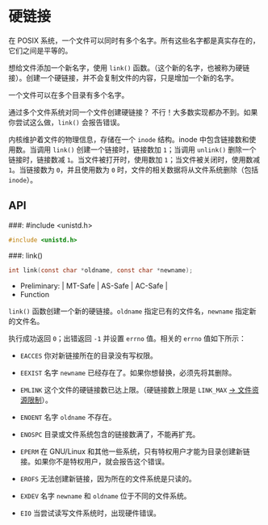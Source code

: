 # 硬链接

在 POSIX 系统，一个文件可以同时有多个名字。所有这些名字都是真实存在的，它们之间是平等的。

想给文件添加一个新名字，使用 `link()` 函数。（这个新的名字，也被称为硬链接）。创建一个硬链接，并不会复制文件的内容，只是增加一个新的名字。

一个文件可以在多个目录有多个名字。

通过多个文件系统对同一个文件创建硬链接？ 不行！大多数实现都办不到。如果你尝试这么做，`link()` 会报告错误。

内核维护着文件的物理信息，存储在一个 `inode` 结构。inode 中包含链接数和使用数。当调用 `link()` 创建一个链接时，链接数加 `1`；当调用 `unlink()` 删除一个链接时，链接数减 `1`。当文件被打开时，使用数加 `1`；当文件被关闭时，使用数减 `1`。当链接数为 `0`，并且使用数为 `0` 时，文件的相关数据将从文件系统删除（包括 `inode`）。

## API 
 

###: #include &lt;unistd.h&gt;

```c
#include <unistd.h>
```

###: link()

```c
int link(const char *oldname, const char *newname);
```

* Preliminary: | MT-Safe | AS-Safe | AC-Safe |
* Function

`link()` 函数创建一个新的硬链接。`oldname` 指定已有的文件名，`newname` 指定新的文件名。

执行成功返回 `0`；出错返回 `-1` 并设置 `errno` 值。相关的 `errno` 值如下所示：

* `EACCES` 你对新链接所在的目录没有写权限。

* `EEXIST` 名字 `newname` 已经存在了。如果你想替换，必须先将其删除。

* `EMLINK` 这个文件的硬链接数已达上限。（硬链接数上限是 `LINK_MAX` [→ 文件资源限制]()）。

* `ENOENT` 名字 `oldname` 不存在。

* `ENOSPC` 目录或文件系统包含的链接数满了，不能再扩充。

* `EPERM` 在 GNU/Linux 和其他一些系统，只有特权用户才能为目录创建新链接。如果你不是特权用户，就会报告这个错误。

* `EROFS` 无法创建新链接，因为所在的文件系统是只读的。

* `EXDEV` 名字 `newname` 和 `oldname` 位于不同的文件系统。

* `EIO` 当尝试读写文件系统时，出现硬件错误。